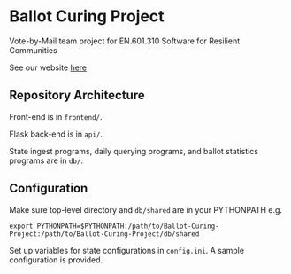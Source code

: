 # Ballot Curing Project
Vote-by-Mail team project for EN.601.310 Software for Resilient Communities 

See our website [here](http://www.cnds.jhu.edu/courses/cs310/vote-by-mail/)

## Repository Architecture
Front-end is in `frontend/`.

Flask back-end is in `api/`.

State ingest programs, daily querying programs, and ballot statistics programs are in `db/`.

## Configuration
Make sure top-level directory and `db/shared` are in your PYTHONPATH e.g.

```
export PYTHONPATH=$PYTHONPATH:/path/to/Ballot-Curing-Project:/path/to/Ballot-Curing-Project/db/shared
```

Set up variables for state configurations in `config.ini`. A sample configuration is provided.

